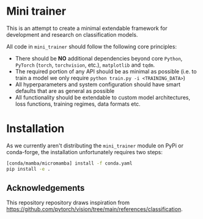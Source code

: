 # Mini trainer
This is an attempt to create a minimal extendable framework for development and research on classification models.

All code in `mini_trainer` should follow the following core principles:

* There should be **NO** additional dependencies beyond core `Python`, `PyTorch` (`torch`, `torchvision`, etc.), `matplotlib` and `tqdm`.
* The required portion of any API should be as minimal as possible (i.e. to train a model we only require `python train.py -i <TRAINING_DATA>`)
* All hyperparameters and system configuration should have smart defaults that are as general as possible
* All functionality should be extendable to custom model architectures, loss functions, training regimes, data formats etc.

# Installation
As we currently aren't distributing the `mini_trainer` module on PyPi or conda-forge, the installation unfortunately requires two steps:
```sh
[conda/mamba/micromamba] install -f conda.yaml
pip install -e .
```

## Acknowledgements
This repository repository draws inspiration from https://github.com/pytorch/vision/tree/main/references/classification.